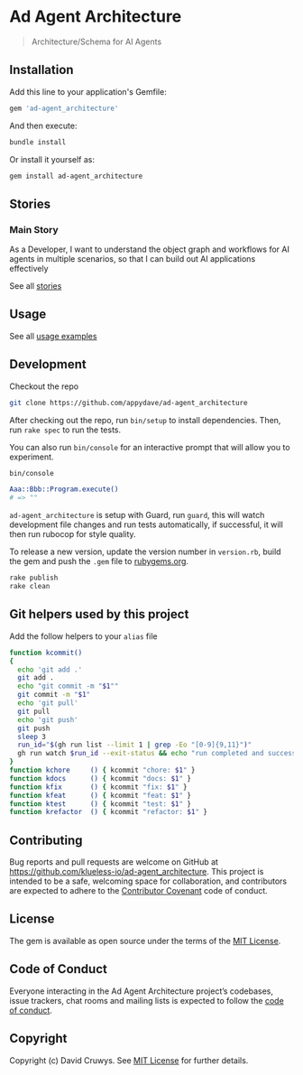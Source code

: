 # Ad Agent Architecture

> Architecture/Schema for AI Agents

## Installation

Add this line to your application's Gemfile:

```ruby
gem 'ad-agent_architecture'
```

And then execute:

```bash
bundle install
```

Or install it yourself as:

```bash
gem install ad-agent_architecture
```

## Stories

### Main Story

As a Developer, I want to understand the object graph and workflows for AI agents in multiple scenarios, so that I can build out AI applications effectively

See all [stories](./STORIES.md)


## Usage

See all [usage examples](./USAGE.md)



## Development

Checkout the repo

```bash
git clone https://github.com/appydave/ad-agent_architecture
```

After checking out the repo, run `bin/setup` to install dependencies. Then, run `rake spec` to run the tests. 

You can also run `bin/console` for an interactive prompt that will allow you to experiment.

```bash
bin/console

Aaa::Bbb::Program.execute()
# => ""
```

`ad-agent_architecture` is setup with Guard, run `guard`, this will watch development file changes and run tests automatically, if successful, it will then run rubocop for style quality.

To release a new version, update the version number in `version.rb`, build the gem and push the `.gem` file to [rubygems.org](https://rubygems.org).

```bash
rake publish
rake clean
```

## Git helpers used by this project

Add the follow helpers to your `alias` file

```bash
function kcommit()
{
  echo 'git add .'
  git add .
  echo "git commit -m "$1""
  git commit -m "$1"
  echo 'git pull'
  git pull
  echo 'git push'
  git push
  sleep 3
  run_id="$(gh run list --limit 1 | grep -Eo "[0-9]{9,11}")"
  gh run watch $run_id --exit-status && echo "run completed and successful" && git pull && git tag | sort -V | tail -1
}
function kchore     () { kcommit "chore: $1" }
function kdocs      () { kcommit "docs: $1" }
function kfix       () { kcommit "fix: $1" }
function kfeat      () { kcommit "feat: $1" }
function ktest      () { kcommit "test: $1" }
function krefactor  () { kcommit "refactor: $1" }
```

## Contributing

Bug reports and pull requests are welcome on GitHub at https://github.com/klueless-io/ad-agent_architecture. This project is intended to be a safe, welcoming space for collaboration, and contributors are expected to adhere to the [Contributor Covenant](http://contributor-covenant.org) code of conduct.

## License

The gem is available as open source under the terms of the [MIT License](https://opensource.org/licenses/MIT).

## Code of Conduct

Everyone interacting in the Ad Agent Architecture project’s codebases, issue trackers, chat rooms and mailing lists is expected to follow the [code of conduct](https://github.com/klueless-io/ad-agent_architecture/blob/master/CODE_OF_CONDUCT.md).

## Copyright

Copyright (c) David Cruwys. See [MIT License](LICENSE.txt) for further details.
